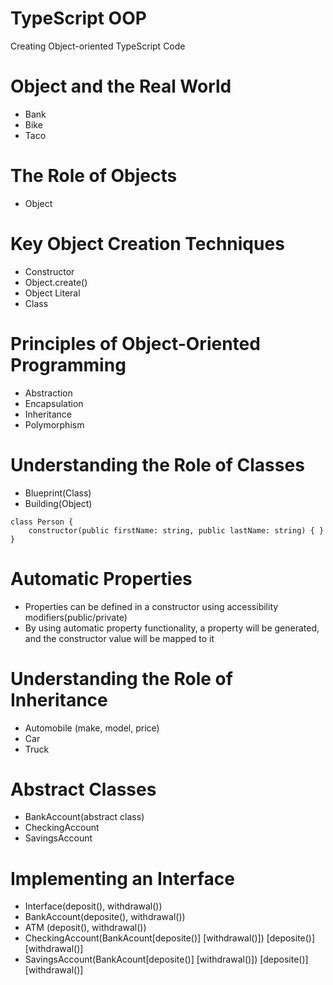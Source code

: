# TypeScript OOP
Creating Object-oriented TypeScript Code

# Object and the Real World
-   Bank
-   Bike
-   Taco

# The Role of Objects
-   Object

# Key Object Creation Techniques
-   Constructor
-   Object.create()
-   Object Literal
-   Class

# Principles of Object-Oriented Programming
-   Abstraction
-   Encapsulation
-   Inheritance
-   Polymorphism

# Understanding the Role of Classes
-   Blueprint(Class)
-   Building(Object)
```
class Person {
    constructor(public firstName: string, public lastName: string) { }
}
```
# Automatic Properties
-   Properties can be defined in a constructor using accessibility modifiers(public/private)
-   By using automatic property functionality, a property will be generated, and the constructor value will be mapped to it

# Understanding the Role of Inheritance
-   Automobile (make, model, price)
-   Car
-   Truck

# Abstract Classes
-   BankAccount(abstract class)
-   CheckingAccount
-   SavingsAccount

# Implementing an Interface
-   Interface(deposit(), withdrawal())
-   BankAccount(deposite(), withdrawal())
-   ATM (deposit(), withdrawal())
-   CheckingAccount(BankAcount[deposite()] [withdrawal()]) [deposite()] [withdrawal()]
-   SavingsAccount(BankAcount[deposite()] [withdrawal()]) [deposite()] [withdrawal()]